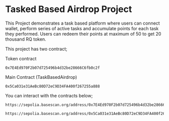 # Tasked Based Airdrop Project

This Project demonstrates a task based platform where users can connect wallet, perform series of active tasks and accumulate points for each task they performed. Users can redeem their points at maximum of 50 to get 20 thousand RQ token.

This project has two contract;

Token contract

```
0x7E4Ed970F2b07d725496b4d32be28666C6fb0c2f
```
Main Contract (TaskBasedAirdrop)

```
0x5Ca031e31AeBc80D72eC9D34FA400f267255a888
```

You can interact with the contracts below;

```
https://sepolia.basescan.org/address/0x7E4Ed970F2b07d725496b4d32be28666C6fb0c2f
```

```
https://sepolia.basescan.org/address/0x5Ca031e31AeBc80D72eC9D34FA400f267255a888
```
